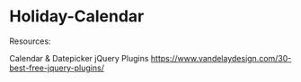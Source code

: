 # Holiday-Calendar

Resources:

Calendar & Datepicker jQuery Plugins
https://www.vandelaydesign.com/30-best-free-jquery-plugins/
